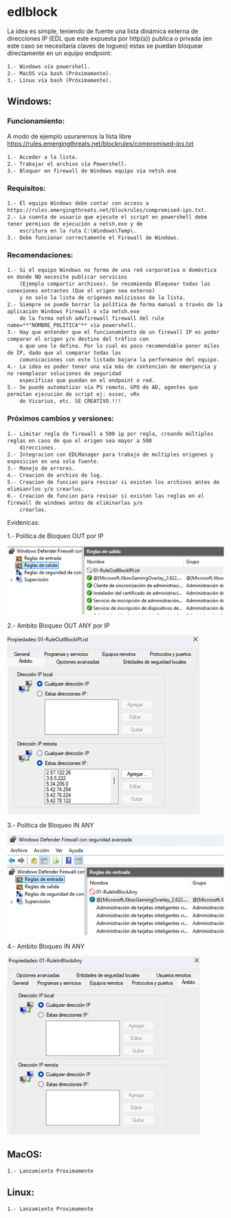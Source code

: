 # edlblock

La idea es simple, teniendo de fuente una lista dinámica externa de direcciones IP (EDL que este expuesta por http(s)) publica o privada (en este caso se necesitaría claves de logueo) estas se puedan bloquear directamente en un equipo endpoint:

    1.- Windows vía powershell.
    2.- MacOS vía bash (Próximamente).
    3.- Linux vía bash (Próximamente).

## **Windows:**

### Funcionamiento:

A modo de ejemplo usuraremos la lista libre https://rules.emergingthreats.net/blockrules/compromised-ips.txt

    1.- Acceder a la lista.
    2.- Trabajar el archivo vía Powershell.
    3.- Bloquer en firewall de Windows equipo vía netsh.exe

### Requisitos:

    1.- El equipo Windows debe contar con acceso a https://rules.emergingthreats.net/blockrules/compromised-ips.txt.
    2.- La cuenta de usuario que ejecute el script en powershell debe tener permisos de ejecución a netsh.exe y de 
        escritura en la ruta C:\Windows\Temp\.
    3.- Debe funcionar correctamente el Firewall de Windows.

### Recomendaciones:

    1.- Si el equipo Windows no forma de una red corporativa o doméstica en donde NO necesite publicar servicios
        (Ejemplo compartir archivos). Se recomienda Bloquear todas las conexiones entrantes (Que el origen sea externo) 
        y no solo la lista de orígenes maliciosos de la lista.
    2.- Siempre se puede borrar la política de forma manual a través de la aplicación Windows Firewall o vía netsh.exe
        de la forma netsh advfirewall firewall del rule name=**"NOMBRE_POLITICA"** via powershell.
    3.- Hay que entender que el funcionamiento de un firewall IP es poder comparar el origen y/o destino del tráfico con 
        o que uno le defina. Por lo cual es poco recomendable poner miles de IP, dado que al comparar todas las 
        comunicaciones con este listado bajara la performance del equipo.
    4.- La idea es poder tener una vía más de contención de emergencia y no reemplazar soluciones de seguridad 
        específicas que puedan en el endpoint o red.
    5.- Se puede automatizar vía PS remoto, GPO de AD, agentes que permitan ejecución de script ej: ossec, vRx 
        de Vicarius, etc. SE CREATIVO.!!!

### Próximos cambios y versiones:

    1.- Limitar regla de firewall a 500 ip por regla, creando múltiples reglas en caso de que el origen sea mayor a 500 
        direcciones.
    2.- Integracion con EDLManager para trabajo de multiples origenes y exposicion en una sola fuente.
    3.- Manejo de errores.
    4.- Creacion de archivo de log.
    5.- Creacion de funcion para revisar si existen los archivos antes de elimianrlos y/o crearlos.
    6.- Creacion de funcion para revisar si existen las reglas en el firewall de windows antes de eliminarlas y/o 
        crearlas.

Evidenicas:

1.- Politica de Bloqueo OUT por IP

![alt text](https://github.com/m4m00th/edlblock/blob/main/images/WinFW_Block_OUT_IP.png)


2.- Ambito Bloqueo OUT ANY por IP

![alt text](https://github.com/m4m00th/edlblock/blob/main/images/WinFW_Block_OUT_IP_ambito.png)


3.- Politica de Bloqueo IN ANY

![alt text](https://github.com/m4m00th/edlblock/blob/main/images/WinFW_Block_IN_all.png)


4.- Ambito Bloqueo IN ANY

![alt text](https://github.com/m4m00th/edlblock/blob/main/images/WinFW_Block_IN_all_ambito.png)



## **MacOS:**

    1.- Lanzamiento Proximamente



## **Linux:**

    1.- Lanzamiento Proximamente